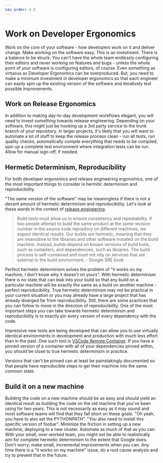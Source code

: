 ```yaml
---
nav_order: 4.5
---
```


# Work on Developer Ergonomics

Work on the core of your software - how developers work on it and deliver
change. Make working on the software easy. This is an investment.
There is a balance to be struck. You can't have the whole team endlessly
configuring their editors and never working on features and bugs - unless
the whole point of your software is configuring editors, of course.
Even something as virtuous as Developer Ergonomics can be overproduced.
But, you need to make a minimum investment in developer ergonomics
so that each engineer can easily spin up the existing version of the software
and iteratively test possible improvements.

## Work on Release Ergonomics

In addition to making day-to-day development workflows elegant,
you will need to invest _something_ towards release engineering.
Depending on your software, this might just be hooking up a 3rd party
service to the trunk branch of your repository. In larger projects,
it's likely that you will want to automate a lot of stuff to keep the
release process clean - run all tests, run quality checks, automatically
compile everything that needs to be compiled, spin up a complete test
environment where integration tests can be run. Allow for manual sign-off,
if needed.

## Hermetic Determinism, Reproducibility

For both developer ergonomics and release engineering ergonomics,
one of the most important things to consider is hermitic determinism
and reproducibility.

"The same version of the software" may be meaningless if there is not
a decent amount of hermetic determinism and reproducibility.
Let's look at these words in the context of
[release engineering](https://sre.google/sre-book/release-engineering/).

> Build tools must allow us to ensure consistency and repeatability.
> If two people attempt to build the same product at the same
> revision number in the source code repository on different machines,
> we expect identical results.
> Our builds are hermetic, meaning that they are insensitive to the
> libraries and other software installed on the build machine.
> Instead, builds depend on known versions of build tools,
> such as compilers, and dependencies, such as libraries.
> The build process is self-contained and must not rely on services
> that are external to the build environment. - Google SRE book

Perfect hermetic determinism solves the problem of
"it works on my machine, I don't know why it doesn't on yours".
With hermetic determinism there is no state that can leak into your
build so that any build on a particular machine will be exactly the
same as a build on another machine - perfect reproducibility.
True hermetic determinism may not be practical in your
current situation or you may already have a large project that has
already diverged far from reproducibility.
Still, there are some practices that you can follow
to move in the direction of reproducibility. One of the most important
steps you can take towards hermetic determinism and
reproducibility is to exactly pin every version of every dependency
with the code.

Impressive new tools are being developed that can allow you to use
virtually identical environments in development and production
with much less effort than in the past.
One such tool is
[VSCode Remote Container](https://code.visualstudio.com/docs/remote/containers).
If you have a pinned version of a container with all of your dependencies
pinned within, you should be close to true hermetic determinism
in practice.

Versions that can't be pinned can at least be painstakingly documented
so that people have reproducible steps to get their machine into the
same common state.

## Build it on a new machine

Building the code on a new machine should be as easy and
should yield an identical result as building the code on
the old machine that you've been using for two years.
This is not necessarily
as easy as it may sound and most software teams will find that they fall
short on these goals. "Oh yeah, you have to also set the PYTHONPATH".
"You also need to install this specific version of foobar".
Minimize the friction in setting up a new machine, deploying to a new
cluster. Automate as much of that as you can.
With your small, over-worked team, you might not be able to
realistically aim for complete hermetic determinism to the extent
that Google does.
Don't worry; make small, incremental improvements when
you can. Any time there is a "it works on my machine" issue, do a root cause
analysis and try to prevent that in the future.
